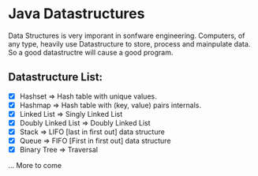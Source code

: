 # Java Datastructures
Data Structures is very imporant in sonfware engineering. Computers, of any type, heavily use Datastructure
to store, process and mainpulate data. So a good datastructre will cause a good program.

## Datastructure List:
- [x] Hashset => Hash table with unique values.
- [x] Hashmap => Hash table with (key, value) pairs internals.
- [x] Linked List => Singly Linked List
- [x] Doubly Linked List => Doubly Linked List
- [x] Stack => LIFO [last in first out] data structure
- [x] Queue => FIFO [First in first out] data structure
- [x] Binary Tree => Traversal

... More to come
